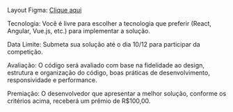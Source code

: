 Layout Figma: [Clique aqui](https://www.figma.com/file/FN5DlLxrnGycHs4E49ebDi/Tech-Challenge-Hero-Code?type=design&node-id=0-1&mode=design&t=dmniLWyMChSGv2Ta-0)

Tecnologia: Você é livre para escolher a tecnologia que preferir (React, Angular, Vue.js, etc.) para implementar a solução.

Data Limite: Submeta sua solução até o dia 10/12 para participar da competição.

Avaliação: O código será avaliado com base na fidelidade ao design, estrutura e organização do código, boas práticas de desenvolvimento, responsividade e performance.

Premiação: O desenvolvedor que apresentar a melhor solução, conforme os critérios acima, receberá um prêmio de R$100,00.
